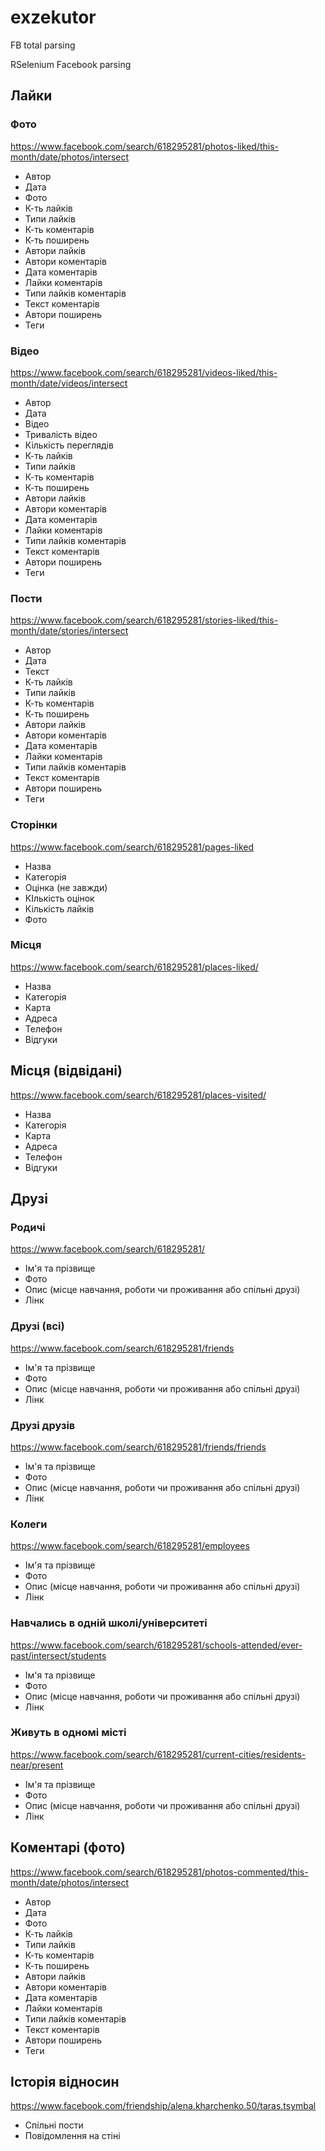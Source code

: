 # exzekutor
FB total parsing

RSelenium Facebook parsing

## Лайки

### Фото
https://www.facebook.com/search/618295281/photos-liked/this-month/date/photos/intersect
* Автор
* Дата
* Фото
* К-ть лайків
* Типи лайків 
* К-ть коментарів
* К-ть поширень
* Автори лайків
* Автори коментарів
* Дата коментарів
* Лайки коментарів
* Типи лайків коментарів
* Текст коментарів
* Автори поширень
* Теги
### Відео
https://www.facebook.com/search/618295281/videos-liked/this-month/date/videos/intersect
* Автор
* Дата
* Відео
* Тривалість відео
* Кількість переглядів
* К-ть лайків
* Типи лайків 
* К-ть коментарів
* К-ть поширень
* Автори лайків
* Автори коментарів
* Дата коментарів
* Лайки коментарів
* Типи лайків коментарів
* Текст коментарів
* Автори поширень
* Теги
### Пости
https://www.facebook.com/search/618295281/stories-liked/this-month/date/stories/intersect
* Автор
* Дата
* Текст
* К-ть лайків
* Типи лайків 
* К-ть коментарів
* К-ть поширень
* Автори лайків
* Автори коментарів
* Дата коментарів
* Лайки коментарів
* Типи лайків коментарів
* Текст коментарів
* Автори поширень
* Теги
### Сторінки
https://www.facebook.com/search/618295281/pages-liked
* Назва
* Категорія
* Оцінка (не завжди)
* КІлькість оцінок
* Кількість лайків
* Фото
### Місця
https://www.facebook.com/search/618295281/places-liked/
* Назва
* Категорія
* Карта
* Адреса 
* Телефон
* Відгуки
## Місця (відвідані)
https://www.facebook.com/search/618295281/places-visited/
* Назва
* Категорія
* Карта
* Адреса 
* Телефон
* Відгуки
## Друзі

### Родичі
https://www.facebook.com/search/618295281/
* Ім'я та прізвище
* Фото
* Опис (місце навчання, роботи чи проживання або спільні друзі)
* Лінк
### Друзі (всі)
https://www.facebook.com/search/618295281/friends
* Ім'я та прізвище
* Фото
* Опис (місце навчання, роботи чи проживання або спільні друзі)
* Лінк
### Друзі друзів
https://www.facebook.com/search/618295281/friends/friends
* Ім'я та прізвище
* Фото
* Опис (місце навчання, роботи чи проживання або спільні друзі)
* Лінк
### Колеги
https://www.facebook.com/search/618295281/employees
* Ім'я та прізвище
* Фото
* Опис (місце навчання, роботи чи проживання або спільні друзі)
* Лінк
### Навчались в одній школі/університеті
https://www.facebook.com/search/618295281/schools-attended/ever-past/intersect/students
* Ім'я та прізвище
* Фото
* Опис (місце навчання, роботи чи проживання або спільні друзі)
* Лінк
### Живуть в одномі місті
https://www.facebook.com/search/618295281/current-cities/residents-near/present
* Ім'я та прізвище
* Фото
* Опис (місце навчання, роботи чи проживання або спільні друзі)
* Лінк

## Коментарі (фото)
https://www.facebook.com/search/618295281/photos-commented/this-month/date/photos/intersect
* Автор
* Дата
* Фото
* К-ть лайків
* Типи лайків 
* К-ть коментарів
* К-ть поширень
* Автори лайків
* Автори коментарів
* Дата коментарів
* Лайки коментарів
* Типи лайків коментарів
* Текст коментарів
* Автори поширень
* Теги

## Історія відносин
https://www.facebook.com/friendship/alena.kharchenko.50/taras.tsymbal

* Спільні пости
* Повідомлення на стіні
